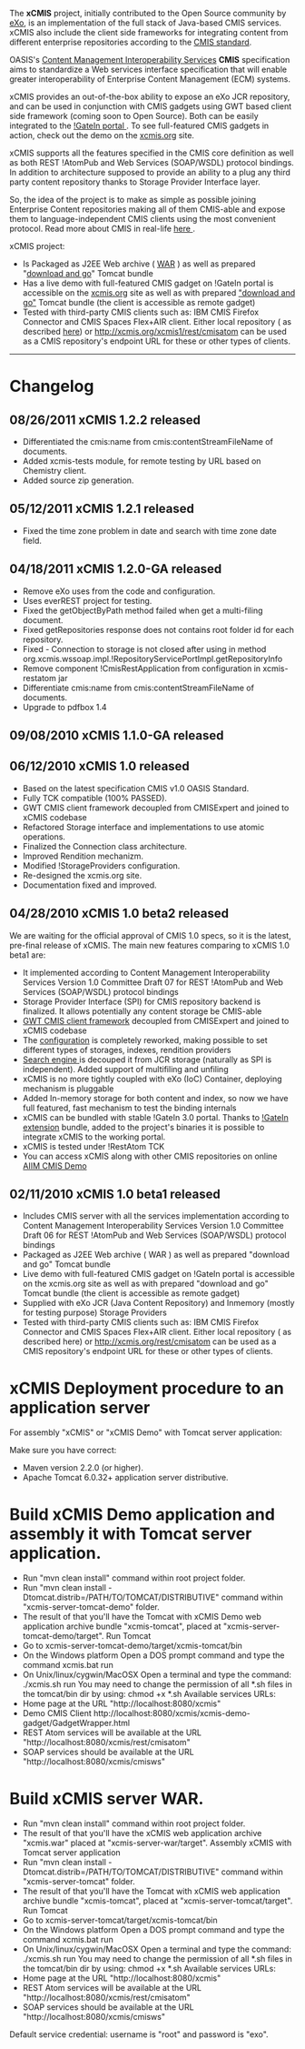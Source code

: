 The **xCMIS** project, initially contributed to the Open Source community by [eXo](http://exoplatform.org), is an implementation of the full stack of Java-based CMIS services. xCMIS also include the client side frameworks for integrating content from different enterprise repositories according to the <a href="http://www.oasis-open.org/committees/tc_home.php?wg_abbrev=cmis">CMIS standard</a>.

OASIS's [Content Management Interoperability Services](http://www.oasis-open.org/committees/tc_home.php?wg_abbrev=cmis) **CMIS** specification aims to standardize a Web services interface specification that will enable greater interoperability of Enterprise Content Management (ECM) systems.

xCMIS provides an out-of-the-box ability to expose an eXo JCR repository, and can be used in conjunction with CMIS gadgets using GWT based client side framework (coming soon to Open Source). Both can be easily integrated to the <a href="http://www.gatein.org"> !GateIn portal </a>. To see full-featured CMIS gadgets in action, check out the demo on the <a href="http://xcmis.org">xcmis.org</a> site.

xCMIS supports all the features specified in the CMIS core definition as well as both REST !AtomPub and Web Services (SOAP/WSDL) protocol bindings. In addition to architecture supposed to provide an ability to a plug any third party content repository thanks to Storage Provider Interface layer. 

So, the idea of the project is to make as simple as possible joining Enterprise Content repositories making all of them CMIS-able and expose them to language-independent CMIS clients using the most convenient protocol. Read more about CMIS in real-life <a href=http://gazarenkov.blogspot.com/2010/04/cmis-targets-in-real-life.html> here </a>.  

xCMIS project:

  * Is Packaged as J2EE Web archive ( [WAR](http://code.google.com/p/xcmis/downloads/detail?name=xcmis-server-war-1.2.1.zip) ) as well as prepared "[download and go](http://code.google.com/p/xcmis/downloads/detail?name=xcmis-server-tomcat-1.2.1.zip)" Tomcat bundle
  * Has a live demo with full-featured CMIS gadget on !GateIn portal is accessible on the [xcmis.org](http://xcmis.org/CmisExpert1/org.exoplatform.cmis.CmisExpertApplication/CmisExpertApplication.html) site as well as with prepared ["download and go"](http://code.google.com/p/xcmis/downloads/detail?name=xcmis-server-tomcat-demo-1.2.1.zip) Tomcat bundle (the client is accessible as remote gadget) 
  * Tested with third-party CMIS clients such as: IBM CMIS Firefox Connector and CMIS Spaces Flex+AIR client. Either local repository ( as described [here](http://code.google.com/p/xcmis/wiki/xCMISthirdPartyClients)) or http://xcmis.org/xcmis1/rest/cmisatom can be used as a CMIS repository's endpoint URL for these or other types of clients.


----
# Changelog

## 08/26/2011 xCMIS 1.2.2 released

 * Differentiated the cmis:name from cmis:contentStreamFileName of documents.
 * Added xcmis-tests module, for remote testing by URL based on Chemistry client.
 * Added source zip generation.

## 05/12/2011 xCMIS 1.2.1 released

 * Fixed the time zone problem in date and search with time zone date field.

## 04/18/2011 xCMIS 1.2.0-GA released

 * Remove eXo uses from the code and configuration.
 * Uses everREST project for testing.
 * Fixed the getObjectByPath method failed when get a multi-filing document.
 * Fixed getRepositories response does not contains root folder id for each repository.
 * Fixed - Connection to storage is not closed after using in method org.xcmis.wssoap.impl.!RepositoryServicePortImpl.getRepositoryInfo
 * Remove component !CmisRestApplication from configuration in xcmis-restatom jar
 * Differentiate cmis:name from cmis:contentStreamFileName of documents.
 * Upgrade to pdfbox 1.4

## 09/08/2010 xCMIS 1.1.0-GA released

## 06/12/2010 xCMIS 1.0 released

 * Based on the latest specification CMIS v1.0 OASIS Standard.
 * Fully TCK compatible (100% PASSED).
 * GWT CMIS client framework decoupled from CMISExpert and joined to xCMIS codebase
 * Refactored Storage interface and implementations to use atomic operations.
 * Finalized the Connection class architecture.
 * Improved Rendition mechanizm.
 * Modified !StorageProviders configuration.
 * Re-designed the xcmis.org site.
 * Documentation fixed and improved.


## 04/28/2010 xCMIS 1.0 beta2 released

We are waiting for the official approval of CMIS 1.0 specs, so it is the latest, pre-final release of xCMIS. The main new features comparing to xCMIS 1.0 beta1 are:

 * It implemented according to Content Management Interoperability Services Version 1.0 Committee Draft 07 for REST !AtomPub and Web Services (SOAP/WSDL) protocol bindings
 * Storage Provider Interface (SPI) for CMIS repository backend is finalized. It allows potentially any content storage be CMIS-able
 * <a href=http://code.google.com/p/xcmis/wiki/xCMISClientGwtRestAtom> GWT CMIS client framework</a> decoupled from CMISExpert and joined to xCMIS codebase
 * The <a href=http://code.google.com/p/xcmis/wiki/xCMISConfigure> configuration</a> is completely reworked, making possible to set different types of storages, indexes, rendition providers
 * <a href=http://code.google.com/p/xcmis/wiki/xCMISSearch> Search engine </a> is decouped it from JCR storage (naturally as SPI is independent). Added support of multifiling and unfiling
 * xCMIS is no more tightly coupled with eXo (IoC) Container, deploying mechanism is pluggable
 * Added In-memory storage for both content and index, so now we have full featured, fast mechanism to test the binding internals
 * xCMIS can be bundled with stable !GateIn 3.0 portal. Thanks to <a href=http://code.google.com/p/xcmis/wiki/xCMISGateInPortalExtension>!GateIn extension</a> bundle, added to the project's binaries it is possible to integrate xCMIS to the working portal. 
 * xCMIS is tested under !RestAtom TCK
 * You can access xCMIS along with other CMIS repositories on online <a href=http://gazarenkov.blogspot.com/2010/04/xcmis-in-aiim-cmis-demo-2010.html> AIIM CMIS Demo </a>


## 02/11/2010 xCMIS 1.0 beta1 released

 * Includes CMIS server with all the services implementation according to Content Management Interoperability Services Version 1.0 Committee Draft 06 for REST !AtomPub and Web Services (SOAP/WSDL) protocol bindings
 * Packaged as J2EE Web archive ( WAR ) as well as prepared "download and go" Tomcat bundle
 * Live demo with full-featured CMIS gadget on !GateIn portal is accessible on the xcmis.org site as well as with prepared "download and go" Tomcat bundle (the client is accessible as remote gadget)
 * Supplied with eXo JCR (Java Content Repository) and Inmemory (mostly for testing purpose) Storage Providers
 * Tested with third-party CMIS clients such as: IBM CMIS Firefox Connector and CMIS Spaces Flex+AIR client. Either local repository ( as described here) or http://xcmis.org/rest/cmisatom can be used as a CMIS repository's endpoint URL for these or other types of clients.

# xCMIS Deployment procedure to an application server

For assembly "xCMIS" or "xCMIS Demo" with Tomcat server application:

  Make sure you have correct: 
   * Maven version 2.2.0 (or higher). 
   * Apache Tomcat 6.0.32+ application server distributive. 

# Build xCMIS Demo application and assembly it with Tomcat server application.
   * Run "mvn clean install" command within root project folder.
   * Run "mvn clean install -Dtomcat.distrib=/PATH/TO/TOMCAT/DISTRIBUTIVE" command within "xcmis-server-tomcat-demo" folder.
   * The result of that you'll have the Tomcat with xCMIS Demo web application archive bundle "xcmis-tomcat", placed at "xcmis-server-tomcat-demo/target".
   Run Tomcat
   * Go to xcmis-server-tomcat-demo/target/xcmis-tomcat/bin
   * On the Windows platform
     Open a DOS prompt command and type the command
     xcmis.bat run
   * On Unix/linux/cygwin/MacOSX
     Open a terminal and type the command:
     ./xcmis.sh run
     You may need to change the permission of all *.sh files in the tomcat/bin dir by using: chmod +x *.sh 
   Available services URLs:
   * Home page at the URL "http://localhost:8080/xcmis"
   * Demo CMIS Client http://localhost:8080/xcmis/xcmis-demo-gadget/GadgetWrapper.html
   * REST Atom services will be available at the URL "http://localhost:8080/xcmis/rest/cmisatom"
   * SOAP services should be available at the URL "http://localhost:8080/xcmis/cmisws"


# Build xCMIS server WAR.
   * Run "mvn clean install" command within root project folder.
   * The result of that you'll have the xCMIS web application archive "xcmis.war" placed at "xcmis-server-war/target".
   Assembly xCMIS with Tomcat server application
   * Run "mvn clean install -Dtomcat.distrib=/PATH/TO/TOMCAT/DISTRIBUTIVE" command within "xcmis-server-tomcat" folder.
   * The result of that you'll have the Tomcat with xCMIS web application archive bundle "xcmis-tomcat", placed at "xcmis-server-tomcat/target".
   Run Tomcat
   * Go to xcmis-server-tomcat/target/xcmis-tomcat/bin
   * On the Windows platform
     Open a DOS prompt command and type the command
     xcmis.bat run
   * On Unix/linux/cygwin/MacOSX
     Open a terminal and type the command:
     ./xcmis.sh run
     You may need to change the permission of all *.sh files in the tomcat/bin dir by using: chmod +x *.sh 
   Available services URLs:
   * Home page at the URL "http://localhost:8080/xcmis"
   * REST Atom services will be available at the URL "http://localhost:8080/xcmis/rest/cmisatom"
   * SOAP services should be available at the URL "http://localhost:8080/xcmis/cmisws"

  Default service credential: username is "root" and password is "exo".

